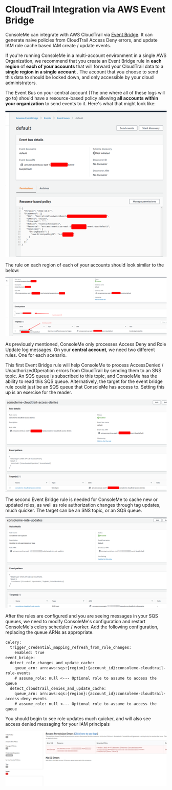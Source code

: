 # CloudTrail Integration via AWS Event Bridge

ConsoleMe can integrate with AWS CloudTrail via [Event Bridge](https://docs.amazonaws.cn/en_us/eventbridge/latest/userguide/eb-service-event.html). It can generate naive policies from CloudTrail Access Deny errors, and update IAM role cache based IAM create / update events.

If you're running ConsoleMe in a multi-account environment in a single AWS Organization, we recommend that you create an Event Bridge rule in **each region** of **each of your accounts** that will forward your CloudTrail data to a **single region in a single** **account** . The account that you choose to send this data to should be locked down, and only accessible by your cloud administrators.

The Event Bus on your central account \(The one where all of these logs will go to\) should have a resource-based policy allowing **all accounts within your organization** to send events to it. Here's what that might look like:

![](../.gitbook/assets/image%20%2817%29.png)

The rule on each region of each of your accounts should look similar to the below:

![](../.gitbook/assets/image%20%2813%29.png)

As previously mentioned, ConsoleMe only processes Access Deny and Role Update log messages. On your **central account**, we need two different rules. One for each scenario.

This first Event Bridge rule will help ConsoleMe to process AccessDenied  / UnauthorizedOperation errors from CloudTrail by sending them to an SNS topic. An SQS queue is subscribed to this topic, and ConsoleMe has the ability to read this SQS queue. Alternatively, the target for the event bridge rule could just be an SQS queue that ConsoleMe has access to. Setting this up is an exercise for the reader.

![](../.gitbook/assets/image%20%2826%29.png)

The second Event Bridge rule is needed for ConsoleMe to cache new or updated roles, as well as role authorization changes through tag updates, much quicker. The target can be an SNS topic, or an SQS queue.

![](../.gitbook/assets/image%20%2829%29.png)

After the rules are configured and you are seeing messages in your SQS queues, we need to modify ConsoleMe's configuration and restart ConsoleMe's celery scheduler / worker. Add the following configuration, replacing the queue ARNs as appropriate.

```text
celery:
  trigger_credential_mapping_refresh_from_role_changes:
    enabled: true
event_bridge:
  detect_role_changes_and_update_cache:
    queue_arn: arn:aws:sqs:{region}:{account_id}:consoleme-cloudtrail-role-events
    # assume_role: null <--- Optional role to assume to access the queue
  detect_cloudtrail_denies_and_update_cache:
    queue_arn: arn:aws:sqs:{region}:{account_id}:consoleme-cloudtrail-access-deny-events
    # assume_role: null <--- Optional role to assume to access the queue

```

You should begin to see role updates much quicker, and will also see access denied messaging for your IAM principals

![](../.gitbook/assets/image%20%2825%29.png)

